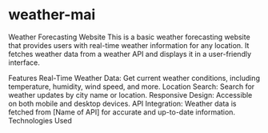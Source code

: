 # weather-mai
Weather Forecasting Website
This is a basic weather forecasting website that provides users with real-time weather information for any location. It fetches weather data from a weather API and displays it in a user-friendly interface.

Features
Real-Time Weather Data: Get current weather conditions, including temperature, humidity, wind speed, and more.
Location Search: Search for weather updates by city name or location.
Responsive Design: Accessible on both mobile and desktop devices.
API Integration: Weather data is fetched from [Name of API] for accurate and up-to-date information.
Technologies Used
